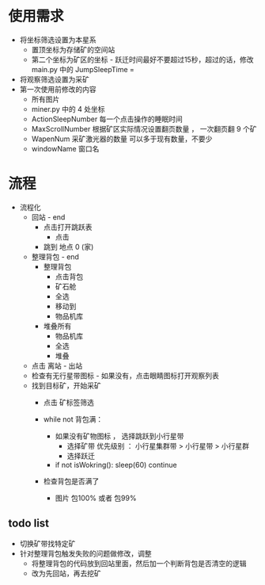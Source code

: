 # 使用需求
- 将坐标筛选设置为本星系
  - 置顶坐标为存储矿的空间站
  - 第二个坐标为矿区的坐标 - 跃迁时间最好不要超过15秒，超过的话，修改 main.py 中的 JumpSleepTime =
- 将观察筛选设置为采矿
- 第一次使用前修改的内容
    - 所有图片
    - miner.py 中的 4 处坐标
    - ActionSleepNumber 每一个点击操作的睡眠时间
    - MaxScrollNumber 根据矿区实际情况设置翻页数量 ， 一次翻页翻 9 个矿
    - WapenNum 采矿激光器的数量  可以多于现有数量，不要少
    - windowName 窗口名
# 流程
- 流程化
    - 回站 - end
        - 点击打开跳跃表
            - 点击
        - 跳到 地点 0 (家)
    - 整理背包 - end
        - 整理背包
            - 点击背包
            - 矿石舱
            - 全选
            - 移动到
            - 物品机库
        - 堆叠所有
            - 物品机库
            - 全选
            - 堆叠
    - 点击 离站 - 出站
    - 检查有无行星带图标 - 如果没有，点击眼睛图标打开观察列表
    - 找到目标矿，开始采矿
        - 点击 矿标签筛选
        - while not 背包满：
            - 如果没有矿物图标 ， 选择跳跃到小行星带
                - 选择矿带 优先级别 ： 小行星集群带 > 小行星带 > 小行星群
                - 选择跃迁
            - if not isWokring():
            sleep(60)
                continue
            
        - 检查背包是否满了
            - 图片 包100% 或者 包99%
    

## todo list 
- 切换矿带找特定矿
- 针对整理背包触发失败的问题做修改，调整
    - 将整理背包的代码放到回站里面，然后加一个判断背包是否清空的逻辑
    - 改为先回站，再去挖矿